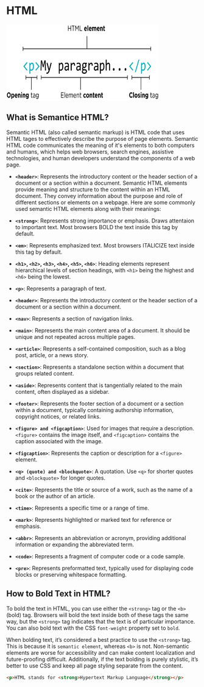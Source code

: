 # HTML
<img src="https://github.com/sajib-mandal/30-Days-HTML-CSS-Learning-Path/blob/main/images/html_element.png" alt="HTML element" height="200" width="400">

## What is Semantice HTML?
Semantic HTML (also called semantic markup) is HTML code that uses HTML tages to effectively describe the purpose of page elements. Semantic HTML code communicates the meaning of it's elements to both computers and humans, which helps web browsers, search engines, assistive technologies, and human developers understand the components of a web page.

- **`<header>`**: Represents the introductory content or the header section of a document or a section within a document.
Semantic HTML elements provide meaning and structure to the content within an HTML document. They convey information about the purpose and role of different sections or elements on a webpage. Here are some commonly used semantic HTML elements along with their meanings:

- **`<strong>`**: Represents strong importance or emphasis. Draws attentaion to important text. Most browsers BOLD the text inside this tag by default.
- **`<em>`**: Represents emphasized text. Most browsers ITALICIZE text inside this tag by default.
- **`<h1>`, `<h2>`, `<h3>`, `<h4>`, `<h5>`, `<h6>`**: Heading elements represent hierarchical levels of section headings, with `<h1>` being the highest and `<h6>` being the lowest.
- **`<p>`**: Represents a paragraph of text.

- **`<header>`**: Represents the introductory content or the header section of a document or a section within a document.

- **`<nav>`**: Represents a section of navigation links.

- **`<main>`**: Represents the main content area of a document. It should be unique and not repeated across multiple pages.

- **`<article>`**: Represents a self-contained composition, such as a blog post, article, or a news story.

- **`<section>`**: Represents a standalone section within a document that groups related content.

- **`<aside>`**: Represents content that is tangentially related to the main content, often displayed as a sidebar.

- **`<footer>`**: Represents the footer section of a document or a section within a document, typically containing authorship information, copyright notices, or related links.

- **`<figure> and <figcaption>`**: Used for images that require a description. `<figure>` contains the image itself, and `<figcaption>` contains the caption associated with the image.

- **`<figcaption>`**: Represents the caption or description for a `<figure>` element.

- **`<q> (quote) and <blockquote>`**: A quotation. Use `<q>` for shorter quotes and `<blockquote>` for longer quotes.

- **`<cite>`**: Represents the title or source of a work, such as the name of a book or the author of an article.

- **`<time>`**: Represents a specific time or a range of time.

- **`<mark>`**: Represents highlighted or marked text for reference or emphasis.

- **`<abbr>`**: Represents an abbreviation or acronym, providing additional information or expanding the abbreviated term.

- **`<code>`**: Represents a fragment of computer code or a code sample.

- **`<pre>`**: Represents preformatted text, typically used for displaying code blocks or preserving whitespace formatting.


## How to Bold Text in HTML?
To bold the text in HTML, you can use either the `<strong>` tag or the `<b>` (bold) tag. Browsers will bold the text inside both of these tags the same way, but the `<strong>` tag indicates that the text is of particular importance. You can also bold text with the CSS `font-weight` property set to `bold`.

When bolding text, it’s considered a best practice to use the `<strong>` tag. This is because it is `semantic element`, whereas `<b>` is not. Non-semantic elements are worse for accessibility and can make content localization and future-proofing difficult. Additionally, if the text bolding is purely stylistic, it’s better to use CSS and keep all page styling separate from the content.

```html
<p>HTML stands for <strong>Hypertext Markup Language</strong></p>
```
